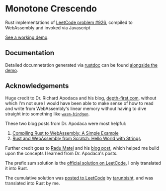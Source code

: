 # Monotone Crescendo

Rust implementations of [LeetCode problem #926](https://leetcode.com/problems/flip-string-to-monotone-increasing/), compiled to WebAssembly and invoked via Javascript

[See a working demo](https://hamburgchimps.github.io/monotone-crescendo/).

## Documentation

Detailed documnetation generated via [rustdoc](https://doc.rust-lang.org/rustdoc/index.html) can be found [alongside the demo](https://hamburgchimps.github.io/monotone-crescendo/doc/monotone_crescendo).

## Acknowledgements

Huge credit to Dr. Richard Apodaca and his blog, [depth-first.com](https://depth-first.com), without which I'm not sure I would have been able to make sense of how to read and write from WebAssembly's linear memory without having to dive straight into something like [`wasm-bindgen`](https://github.com/rustwasm/wasm-bindgen).

These two blog posts from Dr. Apodaca were most helpful:

1. [Compiling Rust to WebAssembly: A Simple Example](https://depth-first.com/articles/2020/06/29/compiling-rust-to-webassembly-a-simple-example/)
2. [Rust and WebAssembly from Scratch: Hello World with Strings](https://depth-first.com/articles/2020/07/07/rust-and-webassembly-from-scratch-hello-world-with-strings/)

Further credit goes to [Radu Matei](https://radu-matei.com) and his [blog post](https://radu-matei.com/blog/practical-guide-to-wasm-memory), which helped me build upon the concepts I learned from Dr. Apodaca's posts.

The prefix sum solution is the [official solution on LeetCode](https://leetcode.com/problems/flip-string-to-monotone-increasing/solution/), I only translated it into Rust.

The cumulative solution was [posted to LeetCode](https://leetcode.com/problems/flip-string-to-monotone-increasing/solution/725259) by [tarunbisht](https://leetcode.com/tarunbisht), and was translated into Rust by me.
